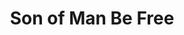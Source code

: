 ---
title: Son of Man Be Free
metaTitle: Son of Man Be Free - Winter
tags: john
image: /files/Winter_Son_of_Man_Be_Free/Winter_Son_of_Man_Be_Free_2000.jpg
imageBase: Winter_Son_of_Man_Be_Free
alt: Snow falling on the quad with the Son of Man Be Free statue at the center.
width: 2000
height: 1333
imageDate: January 2018
location: Concordia University, Nebraska
camera: Canon T3i
metaDescription: Snow falling on the quad with the Son of Man Be Free statue at the center.
---